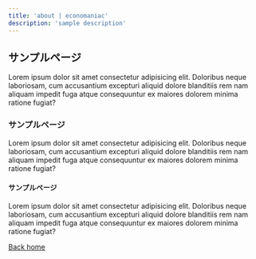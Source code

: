 ```yaml
---
title: 'about | economaniac'
description: 'sample description'
---
```


## サンプルページ

Lorem ipsum dolor sit amet consectetur adipisicing elit. Doloribus neque laboriosam, cum accusantium excepturi aliquid dolore blanditiis rem nam aliquam impedit fuga atque consequuntur ex maiores dolorem minima ratione fugiat?

### サンプルページ

Lorem ipsum dolor sit amet consectetur adipisicing elit. Doloribus neque laboriosam, cum accusantium excepturi aliquid dolore blanditiis rem nam aliquam impedit fuga atque consequuntur ex maiores dolorem minima ratione fugiat?

#### サンプルページ

Lorem ipsum dolor sit amet consectetur adipisicing elit. Doloribus neque laboriosam, cum accusantium excepturi aliquid dolore blanditiis rem nam aliquam impedit fuga atque consequuntur ex maiores dolorem minima ratione fugiat?

[Back home](/)
